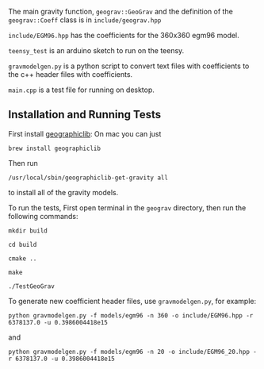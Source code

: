 The main gravity function, `geograv::GeoGrav` and the definition of the `geograv::Coeff` class is in `include/geograv.hpp`

`include/EGM96.hpp` has the coefficients for the 360x360 egm96 model.

`teensy_test` is an arduino sketch to run on the teensy.

`gravmodelgen.py` is a python script to convert text files with coefficients to the c++ header files with coefficients.

`main.cpp` is a test file for running on desktop.
## Installation and Running Tests

First install [geographiclib](https://geographiclib.sourceforge.io/html/index.html):
On mac you can just

`brew install geographiclib`

Then run

`/usr/local/sbin/geographiclib-get-gravity all`

 to install all of the gravity models.

 To run the tests,
First open terminal in the `geograv` directory, then run the following commands:

`mkdir build`

`cd build`

`cmake ..`

`make`

`./TestGeoGrav`

To generate new coefficient header files, use `gravmodelgen.py`, for example:

`python gravmodelgen.py -f models/egm96 -n 360 -o include/EGM96.hpp -r 6378137.0 -u 0.3986004418e15`

and

`python gravmodelgen.py -f models/egm96 -n 20 -o include/EGM96_20.hpp -r 6378137.0 -u 0.3986004418e15`
